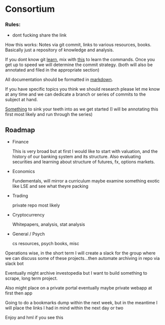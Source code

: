 # Consortium

### Rules:
- dont fucking share the link

How this works:
Notes via git commit, links to various resources, books. Basically just a repository of knowledge and analysis.

If you dont know git [learn](http://think-like-a-git.net/sections/graph-theory/seven-bridges-of-konigsberg.html), mix with [this](http://rogerdudler.github.io/git-guide/) to learn the commands. Once you get up to speed we will determine the commit strategy. (both will also be annotated and filed in the appropriate section)

All documentation should be formatted in [markdown](http://assemble.io/docs/Cheatsheet-Markdown.html). 

If you have specific topics you think we should research please let me know at any time and we can dedicate a branch or series of commits to the subject at hand.

[Something](https://www.youtube.com/watch?v=ARrNYyJEnFI&t=3353s) to sink your teeth into as we get started (I will be annotating this first most likely and run through the series)
## Roadmap

- Finance
 
  This is very broad but at first I would like to start with valuation, and the history of our banking system and its structure. Also evaluating securities and learning about structure of futures, fx, options markets.
- Economics
 
  Fundementals, will mirror a curriculum maybe examine something exotic like LSE and see what theyre packing

- Trading
  
  private repo most likely
- Cryptocurrency
 
  Whitepapers, analysis, stat analysis
- General / Psych
  
  cs resources, psych books, misc

Operations wise, in the short term I will create a slack for the group where we can discuss some of these projects...then automate archiving in repo via slack bot

Eventually might archive investopedia but I want to build something to scrape, long term project.

Also might place on a private portal eventually maybe private webapp at first then app

Going to do a bookmarks dump within the next week, but in the meantime I will place the links I had in mind within the next day or two

Enjoy and hml if you see this 


